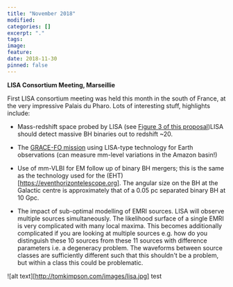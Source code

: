 ```yaml
---
title: "November 2018"
modified:
categories: []
excerpt: "."
tags:
image:
feature:
date: 2018-11-30
pinned: false
---
```


**LISA Consortium Meeting, Marseillie**

First LISA consortium meeting was held this month in the south of France, at the very impressive Palais du Pharo. Lots of interesting stuff, highlights include:
*  Mass-redshift space probed by LISA (see [Figure 3 of this proposal](https://www.elisascience.org/files/publications/LISA_L3_20170120.pdf))LISA should detect massive BH binaries out to redshift ~20.

* The [GRACE-FO mission](https://gracefo.jpl.nasa.gov) using LISA-type technology for Earth observations (can measure mm-level variations in the  Amazon basin!)

* Use of mm-VLBI for EM follow up of binary BH mergers; this is the same as the technology used for the (EHT)[https://eventhorizontelescope.org]. The angular size on the BH at the Galactic centre is approximately that of a 0.05 pc separated binary BH at 10 Gpc.  

* The impact of sub-optimal modelling of EMRI sources. LISA will observe multiple sources simultaneously. The likelihood surface of a single EMRI is very complicated with many local maxima. This becomes additionally complicated if you are looking at multiple sources e.g. how do you distinguish these 10 sources from these 11 sources with difference parameters i.e. a degeneracy problem. The waveforms between source classes are sufficiently different such that this shouldn't be a problem, but within a class this could be problematic.


![alt text][http://tomkimpson.com/images/lisa.jpg]
test
